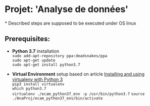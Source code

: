 # Projet: 'Analyse de données'
\* Described steps are supposed to be executed under OS linux
## Prerequisites:

* __Python 3.7__ installation  
`sudo add-apt-repository ppa:deadsnakes/ppa`  
`sudo apt-get update`  
`sudo apt-get install python3.7`  


* __Virtual Environment__ setup based on article [Installing and using virtualenv with Python 3](https://help.dreamhost.com/hc/en-us/articles/115000695551-Installing-and-using-virtualenv-with-Python-3)  
`pip3 install virtualenv`  
`which python3.7`  
`virtualenv ./ecam_python37_env -p /usr/bin/python3.7`
`source ./AnaProj/ecam_python37_env/bin/activate`